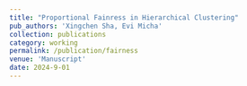 ```yaml
---
title: "Proportional Fainress in Hierarchical Clustering"
pub_authors: 'Xingchen Sha, Evi Micha'
collection: publications
category: working
permalink: /publication/fairness
venue: 'Manuscript'
date: 2024-9-01
---
```


